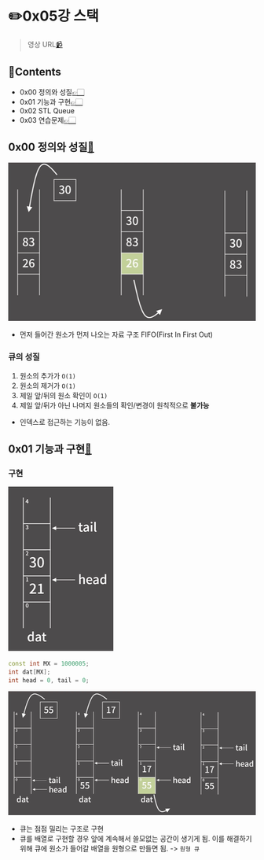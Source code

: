 # ✏️0x05강 스택

> 영상 URL[📹](https://youtu.be/0DsyCXIN7Wg)

## 📑Contents<a id='contents'></a>

* 0x00 정의와 성질[👉🏻](#0x00)
* 0x01 기능과 구현[👉🏻](#0x01)
* 0x02 STL Queue
* 0x03 연습문제[👉🏻](#0x03)

## 0x00 정의와 성질[📑](#contents)<a id='0x00'></a>

![image-20221117133847737](images/image-20221117133847737.png)

* 먼저 들어간 원소가 먼저 나오는 자료 구조 FIFO(First In First Out)

### 큐의 성질

1. 원소의 추가가 `O(1)`
2. 원소의 제거가 `O(1)`
3. 제일 앞/뒤의 원소 확인이 `O(1)`
4. 제일 앞/뒤가 아닌 나머지 원소들의 확인/변경이 원칙적으로 **불가능**

* 인덱스로 접근하는 기능이 없음.

## 0x01 기능과 구현[📑](#contents)<a id='0x01'></a>

### 구현

![image-20221117134455357](images/image-20221117134455357.png)

```c++
const int MX = 1000005;
int dat[MX];
int head = 0, tail = 0;
```

![image-20221117134542746](images/image-20221117134542746.png)

* 큐는 점점 밀리는 구조로 구현
* 큐를 배열로 구현할 경우 앞에 계속해서 쓸모없는 공간이 생기게 됨. 이를 해결하기 위해 큐에 원소가 들어갈 배열을 원형으로 만들면 됨. -> `원형 큐`